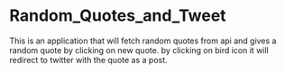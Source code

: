 # Random_Quotes_and_Tweet
This is an application that will fetch random quotes from api
and gives a random quote by clicking on new quote.
by clicking on bird icon it will redirect to twitter with the quote as a post.
